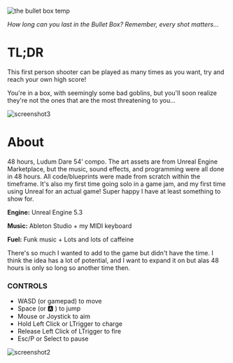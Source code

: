 ![the bullet box temp](https://github.com/MonsieurDuck/TheBulletBox/assets/32151579/887a0488-f2eb-4973-9f2c-064942eb6314)

_How long can you last in the Bullet Box? Remember, every shot matters..._

# TL;DR

This first person shooter can be played as many times as you want, try and reach your own high score!

You're in a box, with seemingly some bad goblins, but you'll soon realize they're not the ones that are the most threatening to you...

![screenshot3](https://github.com/MonsieurDuck/TheBulletBox/assets/32151579/bc652825-ddce-43ea-87e9-eebf41768d95)


# About

48 hours, Ludum Dare 54' compo. The art assets are from Unreal Engine Marketplace, but the music, sound effects, and programming were all done in 48 hours. All code/blueprints were made from scratch within the timeframe. It's also my first time going solo in a game jam, and my first time using Unreal for an actual game! Super happy I have at least something to show for. 

**Engine:** Unreal Engine 5.3

**Music:** Ableton Studio + my MIDI keyboard

**Fuel:** Funk music + Lots and lots of caffeine

There's so much I wanted to add to the game but didn't have the time. I think the idea has a lot of potential, and I want to expand it on but alas 48 hours is only so long so another time then. 

### CONTROLS 
- WASD (or gamepad) to move
- Space (or :a: ) to jump
- Mouse or Joystick to aim
- Hold Left Click or LTrigger to charge
- Release Left Click of LTrigger to fire
- Esc/P or Select to pause

![screenshot2](https://github.com/MonsieurDuck/TheBulletBox/assets/32151579/aa7856c8-0da5-4988-be2f-e66a8093e9dc)
